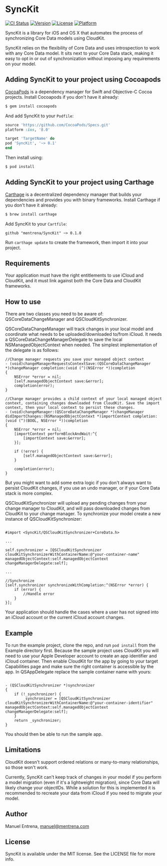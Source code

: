 # SyncKit

[![CI Status](http://img.shields.io/travis/mentrena/SyncKit.svg?style=flat)](https://travis-ci.org/mentrena/SyncKit)
[![Version](https://img.shields.io/cocoapods/v/SyncKit.svg?style=flat)](http://cocoapods.org/pods/SyncKit)
[![License](https://img.shields.io/cocoapods/l/SyncKit.svg?style=flat)](http://cocoapods.org/pods/SyncKit)
[![Platform](https://img.shields.io/cocoapods/p/SyncKit.svg?style=flat)](http://cocoapods.org/pods/SyncKit)

SyncKit is a library for iOS and OS X that automates the process of synchronizing Core Data models using CloudKit.

SyncKit relies on the flexibility of Core Data and uses introspection to work with any Core Data model. It sits next to your Core Data stack, making it easy to opt in or out of synchronization without imposing any requirements on your model.

## Adding SyncKit to your project using Cocoapods

[CocoaPods](http://cocoapods.org) is a dependency manager for Swift and Objective-C Cocoa projects. Install Cocoapods if you don't have it already:

```bash
$ gem install cocoapods
```

And add SyncKit to your `Podfile`:

```ruby
source 'https://github.com/CocoaPods/Specs.git'
platform :ios, '8.0'

target 'TargetName' do
pod 'SyncKit', '~> 0.1'
end
```

Then install using:

```bash
$ pod install
```

## Adding SyncKit to your project using Carthage

[Carthage](https://github.com/Carthage/Carthage) is a decentralized dependency manager that builds your dependencies and provides you with binary frameworks. Install Carthage if you don't have it already:

```bash
$ brew install carthage
```

Add SyncKit to your `Cartfile`:

```
github "mentrena/SyncKit" ~> 0.1.0
```

Run `carthage update` to create the framework, then import it into your project.


## Requirements

Your application must have the right entitlements to use iCloud and CloudKit, and it must link against both the Core Data and CloudKit frameworks.

## How to use

There are two classes you need to be aware of: QSCoreDataChangeManager and QSCloudKitSynchronizer.

QSCoreDataChangeManager will track changes in your local model and coordinate what needs to be uploaded/downloaded to/from iCloud. It needs a QSCoreDataChangeManagerDelegate to save the local NSManagedObjectContext when needed. The simplest implementation of the delegate is as follows:

```objc
//Change manager requests you save your managed object context
- (void)changeManagerRequestsContextSave:(QSCoreDataChangeManager *)changeManager completion:(void (^)(NSError *))completion
{
    NSError *error = nil;
    [self.managedObjectContext save:&error];
    completion(error);
}

//Change manager provides a child context of your local managed object context, containing changes downloaded from CloudKit. Save the import context, then your local context to persist these changes.
- (void)changeManager:(QSCoreDataChangeManager *)changeManager didImportChanges:(NSManagedObjectContext *)importContext completion:(void (^)(BOOL, NSError *))completion
{
    NSError *error = nil;
    [importContext performBlockAndWait:^{
        [importContext save:&error];
    }];

    if (!error) {
        [self.managedObjectContext save:&error];
    }

    completion(error);
}
```

But you might want to add some extra logic if you don't always want to persist CloudKit changes, if you use an undo manager, or if your Core Data stack is more complex.

QSCloudKitSynchronizer will upload any pending changes from your change manager to CloudKit, and will pass downloaded changes from CloudKit to your change manager. To synchronize your model create a new instance of QSCloudKitSynchronizer:

```objc

#import <SyncKit/QSCloudKitSynchronizer+CoreData.h>

...

self.synchronizer = [QSCloudKitSynchronizer cloudKitSynchronizerWithContainerName:@"your-container-name" managedObjectContext:self.managedObjectContext changeManagerDelegate:self];

...

//Synchronize
[self.synchronizer synchronizeWithCompletion:^(NSError *error) {
    if (error) {
        //Handle error
    }
}];
```

Your application should handle the cases where a user has not signed into an iCloud account or the current iCloud account changes.

## Example

To run the example project, clone the repo, and run `pod install` from the Example directory first.
Because the sample project uses CloudKit you will need to use your Apple Developer account to create an app identifier and iCloud container. Then enable CloudKit for the app by going to your target Capabilities page and make sure the right container is accessible by the app.
In QSAppDelegate replace the sample container name with yours:

```objc

- (QSCloudKitSynchronizer *)synchronizer
{
    if (!_synchronizer) {
        _synchronizer = [QSCloudKitSynchronizer cloudKitSynchronizerWithContainerName:@"your-container-identifier" managedObjectContext:self.managedObjectContext changeManagerDelegate:self];
    }
    return _synchronizer;
}

```

You should then be able to run the sample app. 

## Limitations

CloudKit doesn't support ordered relations or many-to-many relationships, so those won't work.

Currently, SyncKit can't keep track of changes in your model if you perform a model migration (even if it's a lightweight migration), since Core Data will likely change your objectIDs. While a solution for this is implemented it is recommended to recreate your data from iCloud if you need to migrate your model.

## Author

Manuel Entrena, manuel@mentrena.com

## License

SyncKit is available under the MIT license. See the LICENSE file for more info.
